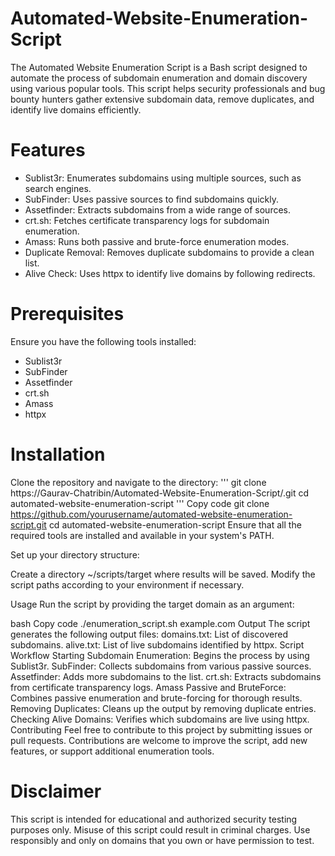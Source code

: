 # Automated-Website-Enumeration-Script
The Automated Website Enumeration Script is a Bash script designed to automate the process of subdomain enumeration and domain discovery using various popular tools. This script helps security professionals and bug bounty hunters gather extensive subdomain data, remove duplicates, and identify live domains efficiently.

# Features
- Sublist3r: Enumerates subdomains using multiple sources, such as search engines.
- SubFinder: Uses passive sources to find subdomains quickly.
- Assetfinder: Extracts subdomains from a wide range of sources.
- crt.sh: Fetches certificate transparency logs for subdomain enumeration.
- Amass: Runs both passive and brute-force enumeration modes.
- Duplicate Removal: Removes duplicate subdomains to provide a clean list.
- Alive Check: Uses httpx to identify live domains by following redirects.

# Prerequisites
Ensure you have the following tools installed:
- Sublist3r
- SubFinder
- Assetfinder
- crt.sh
- Amass
- httpx

# Installation
Clone the repository and navigate to the directory:
'''
    git clone https://Gaurav-Chatribin/Automated-Website-Enumeration-Script/.git
    cd automated-website-enumeration-script
'''
Copy code
git clone https://github.com/yourusername/automated-website-enumeration-script.git
cd automated-website-enumeration-script
Ensure that all the required tools are installed and available in your system's PATH.

Set up your directory structure:

Create a directory ~/scripts/target where results will be saved.
Modify the script paths according to your environment if necessary.

Usage
Run the script by providing the target domain as an argument:

bash
Copy code
./enumeration_script.sh example.com
Output
The script generates the following output files:
domains.txt: List of discovered subdomains.
alive.txt: List of live subdomains identified by httpx.
Script Workflow
Starting Subdomain Enumeration: Begins the process by using Sublist3r.
SubFinder: Collects subdomains from various passive sources.
Assetfinder: Adds more subdomains to the list.
crt.sh: Extracts subdomains from certificate transparency logs.
Amass Passive and BruteForce: Combines passive enumeration and brute-forcing for thorough results.
Removing Duplicates: Cleans up the output by removing duplicate entries.
Checking Alive Domains: Verifies which subdomains are live using httpx.
Contributing
Feel free to contribute to this project by submitting issues or pull requests. Contributions are welcome to improve the script, add new features, or support additional enumeration tools.

# Disclaimer
This script is intended for educational and authorized security testing purposes only. Misuse of this script could result in criminal charges. Use responsibly and only on domains that you own or have permission to test.
